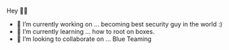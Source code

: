 Hey 👋🏻

- 🔭 I’m currently working on ... becoming best security guy in the world :)
- 🌱 I’m currently learning ... how to root on boxes.
- 👯 I’m looking to collaborate on ... Blue Teaming

 
